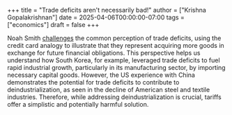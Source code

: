 +++
title = "Trade deficits aren't necessarily bad!"
author = ["Krishna Gopalakrishnan"]
date = 2025-04-06T00:00:00-07:00
tags = ["economics"]
draft = false
+++

Noah Smith [challenges](https://www.noahpinion.blog/p/trade-deficits-do-not-make-a-country) the common perception of trade deficits, using the credit card analogy to illustrate that they represent acquiring more goods in exchange for future financial obligations. This perspective helps us understand how South Korea, for example, leveraged trade deficits to fuel rapid industrial growth, particularly in its manufacturing sector, by importing necessary capital goods. However, the US experience with China demonstrates the potential for trade deficits to contribute to deindustrialization, as seen in the decline of American steel and textile industries. Therefore, while addressing deindustrialization is crucial, tariffs offer a simplistic and potentially harmful solution.
